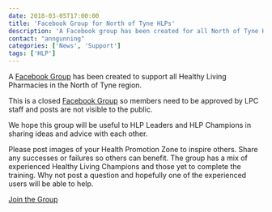 ```yaml
---
date: 2018-03-05T17:00:00
title: 'Facebook Group for North of Tyne HLPs'
description: 'A Facebook group has been created for all North of Tyne Healthy Living Pharmacies'
contact: "anngunning"
categories: ['News', 'Support']
tags: ['HLP']
---
```


A [Facebook Group](https://www.facebook.com/groups/NOTHLPS/) has been created to support
all Healthy Living Pharmacies in the North of Tyne region.  

This is a closed [Facebook Group](https://www.facebook.com/groups/NOTHLPS/) so members need 
to be approved by LPC staff and posts are not visible to the public. 

We hope this group will be useful to HLP Leaders and HLP Champions in sharing ideas and advice with each other.  

Please post images of your Health Promotion Zone to inspire others.  Share any successes or failures 
so others can benefit.  The group has a mix of experienced Healthy Living Champions and those yet to
complete the training.  Why not post a question and hopefully one of the experienced users will be able to help.  

[Join the Group](https://www.facebook.com/groups/NOTHLPS/)
